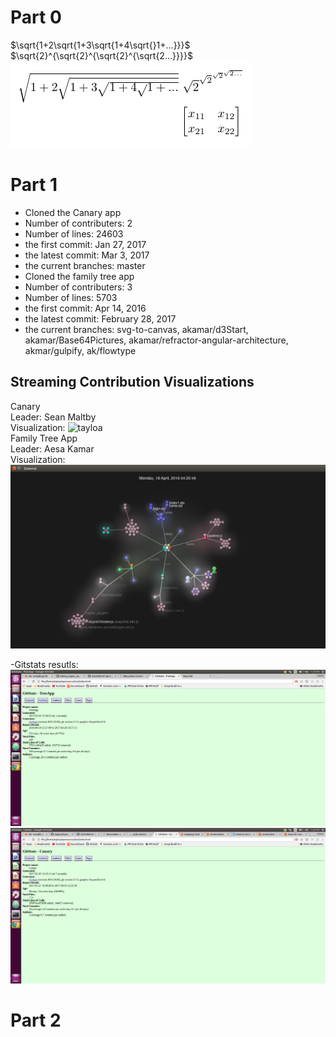 # Part 0
$\sqrt{1+2\sqrt{1+3\sqrt{1+4\sqrt{}1+...}}}$ <br />
$\sqrt{2}^{\sqrt{2}^{\sqrt{2}^{\sqrt{2...}}}}$ <br />
![tayloa](images/Latexcode.PNG) <br />
# Part 1
- Cloned the Canary app <br />
 - Number of contributers: 2<br />
 - Number of lines: 24603<br />
 - the first commit: Jan 27, 2017 <br />
 - the latest commit: Mar 3, 2017 <br />
 - the current branches: master<br />
- Cloned the family tree app <br />
 - Number of contributers: 3<br />
 - Number of lines: 5703<br />
 - the first commit: Apr 14, 2016 <br />
 - the latest commit: February 28, 2017 <br />
 - the current branches: svg-to-canvas, akamar/d3Start, akamar/Base64Pictures, akamar/refractor-angular-architecture,    akmar/gulpify, ak/flowtype<br />
 
 ## Streaming Contribution Visualizations
 Canary <br />
 Leader: Sean Maltby <br />
 Visualization:
![tayloa](images/canary_visualization.png) <br />
 Family Tree App <br />
 Leader: Aesa Kamar <br />
 Visualization:
 ![tayloa](images/treeapp_visualization.png) <br />
 
-Gitstats resutls: <br />
![tayloa](images/treeapp_stats.png) <br />
![tayloa](images/canary_stats.png)
# Part 2
